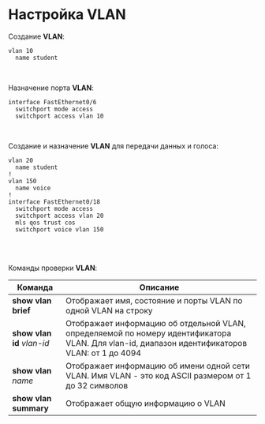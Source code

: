 # Настройка VLAN

Создание **VLAN**:
```
vlan 10
  name student
```
<br/>

Назначение порта **VLAN**:
```
interface FastEthernet0/6
  switchport mode access
  switchport access vlan 10
```
<br/>

Создание и назначение **VLAN** для передачи данных и голоса:
```
vlan 20
  name student
!
vlan 150
  name voice
!
interface FastEthernet0/18
  switchport mode access
  switchport access vlan 20
  mls qos trust cos
  switchport voice vlan 150
```

<br/>
<br/>

Команды проверки **VLAN**:

| Команда | Описание |
|----------|---------|
| **show vlan brief** | Отображает имя, состояние и порты VLAN по одной VLAN на строку |
| **show vlan id** *vlan-id* | Отображает информацию об отдельной VLAN, определяемой по номеру идентификатора VLAN. Для vlan-id, диапазон идентификаторов VLAN: от 1 до 4094 |
| **show vlan** *name* | Отображает информацию об имени одной сети VLAN. Имя VLAN - это код ASCII размером от 1 до 32 символов |
| **show vlan summary** | Отображает общую информацию о VLAN |
